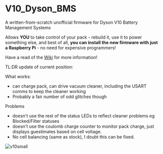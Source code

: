 # V10_Dyson_BMS

A written-from-scratch unofficial firmware for Dyson V10 Battery Management Systems

Allows __YOU__ to take control of your pack - rebuild it, use it to power something else, and best of all, __you can install the new firmware with just a Raspberry Pi__ - no need for expensive programmers!


Have a read of the [Wiki](https://github.com/davidmpye/V10_Dyson_BMS/wiki) for more information!

TL:DR update of current position:

What works:

- can charge pack, can drive vacuum cleaner, including the USART comms to keep the cleaner working
- Probably a fair number of odd glitches though

Problems
- doesn't use the rest of the status LEDs to reflect cleaner problems eg Blocked/Filter statuses
- doesn't use the coulomb charge counter to monitor pack charge, just displays guestimates based on cell voltage.
- No cell balancing (same as stock), I doubt this can be fixed.


![v10small](https://github.com/davidmpye/V10_Dyson_BMS/assets/2261985/1e88cf50-33de-437f-a9fb-07bd52d1e4b9)


